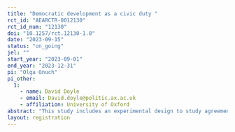 ```yaml
---
title: "Democratic development as a civic duty "
rct_id: "AEARCTR-0012130"
rct_id_num: "12130"
doi: "10.1257/rct.12130-1.0"
date: "2023-09-15"
status: "on_going"
jel: ""
start_year: "2023-09-01"
end_year: "2023-12-31"
pi: "Olga Onuch"
pi_other:
  1:
    - name: David Doyle
    - email: David.doyle@politic.ax.ac.uk
    - affiliation: University of Oxford
abstract: "This study includes an experimental design to study agreement with civic duty and democratic development in everyday life a nationally representative survey of Ukraine’s population."
layout: registration
---
```


